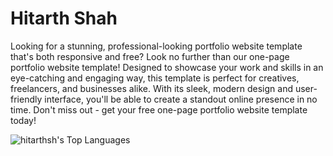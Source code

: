 # Hitarth Shah
Looking for a stunning, professional-looking portfolio website template that's both responsive and free? Look no further than our one-page portfolio website template! Designed to showcase your work and skills in an eye-catching and engaging way, this template is perfect for creatives, freelancers, and businesses alike. With its sleek, modern design and user-friendly interface, you'll be able to create a standout online presence in no time. Don't miss out - get your free one-page portfolio website template today!


![hitarthsh's Top Languages](https://github-readme-stats.vercel.app/api/top-langs/?username=hitarthsh&theme=vue-dark&show_icons=true&hide_border=false&layout=compact)



